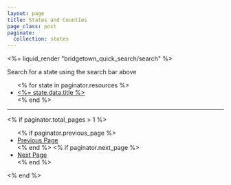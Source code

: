 ```yaml
---
layout: page
title: States and Counties
page_class: post
paginate:
  collection: states
---
```

  
<%= liquid_render "bridgetown_quick_search/search" %>

Search for a state using the search bar above


<aside>
<nav>
<ul>
<% for state in paginator.resources %>
  <li><a href="#{link state.relative_url}"><%= state.data.title %></a></li>
<% end %>
</ul>
</nav>
</aside>
<hr>
<% if paginator.total_pages > 1 %>
  <nav role="group">
    <ul>
    <% if paginator.previous_page %>
    <li>
      <a href="<%= paginator.previous_page_path %>">Previous Page</a>
    </li>
    <% end %>
    <% if paginator.next_page %>
    <li>
      <a href="<%= paginator.next_page_path %>">Next Page</a>
    </li>
    <% end %>
    </ul>
  </nav>
<% end %>
